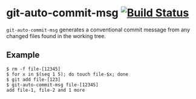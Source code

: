 # git-auto-commit-msg [![Build Status](https://travis-ci.org/growit-io/git-auto-commit-msg.svg?branch=master)](https://travis-ci.org/growit-io/git-auto-commit-msg)
`git-auto-commit-msg` generates a conventional commit message from any changed files found in the working tree.

## Example
    $ rm -f file-[12345]
    $ for x in $(seq 1 5); do touch file-$x; done
    $ git add file-[123]
    $ git-auto-commit-msg file-[12345]
    add file-1, file-2 and 1 more
